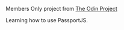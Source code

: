 Members Only project from [The Odin Project](https://www.theodinproject.com/lessons/node-path-nodejs-members-only)

Learning how to use PassportJS.
